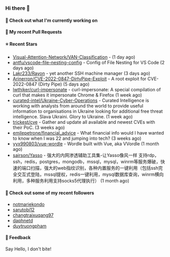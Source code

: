 ### Hi there 👋

#### 👷 Check out what I'm currently working on

#### 🔨 My recent Pull Requests


#### ⭐ Recent Stars

- [Visual-Attention-Network/VAN-Classification](https://github.com/Visual-Attention-Network/VAN-Classification) -  (1 day ago)
- [antfu/vscode-file-nesting-config](https://github.com/antfu/vscode-file-nesting-config) - Config of File Nesting for VS Code (2 days ago)
- [Lakr233/Rayon](https://github.com/Lakr233/Rayon) - yet another SSH machine manager (3 days ago)
- [Arinerron/CVE-2022-0847-DirtyPipe-Exploit](https://github.com/Arinerron/CVE-2022-0847-DirtyPipe-Exploit) - A root exploit for CVE-2022-0847 (Dirty Pipe) (5 days ago)
- [lwthiker/curl-impersonate](https://github.com/lwthiker/curl-impersonate) - curl-impersonate: A special compilation of curl that makes it impersonate Chrome &amp; Firefox (1 week ago)
- [curated-intel/Ukraine-Cyber-Operations](https://github.com/curated-intel/Ukraine-Cyber-Operations) - Curated Intelligence is working with analysts from around the world to provide useful information to organisations in Ukraine looking for additional free threat intelligence. Slava Ukraini. Glory to Ukraine. (1 week ago)
- [trickest/cve](https://github.com/trickest/cve) - Gather and update all available and newest CVEs with their PoC. (3 weeks ago)
- [emilepetrone/financial_advice](https://github.com/emilepetrone/financial_advice) - What financial info would I have wanted to know when I was 22 and jumping into tech? (3 weeks ago)
- [yyx990803/vue-wordle](https://github.com/yyx990803/vue-wordle) - Wordle built with Vue, aka VVordle (1 month ago)
- [sairson/Yasso](https://github.com/sairson/Yasso) - 强大的内网渗透辅助工具集-让Yasso像风一样 支持rdp，ssh，redis，postgres，mongodb，mssql，mysql，winrm等服务爆破，快速的端口扫描，强大的web指纹识别，各种内置服务的一键利用（包括ssh完全交互式登陆，mssql提权，redis一键利用，mysql数据库查询，winrm横向利用，多种服务利用支持socks5代理执行） (1 month ago)

#### 👯 Check out some of my recent followers

- [notmariekondo](https://github.com/notmariekondo)
- [sarutobi12](https://github.com/sarutobi12)
- [changtraixuqang97](https://github.com/changtraixuqang97)
- [daphnetd](https://github.com/daphnetd)
- [duytruongpham](https://github.com/duytruongpham)

#### 💬 Feedback

Say Hello, I don't bite!